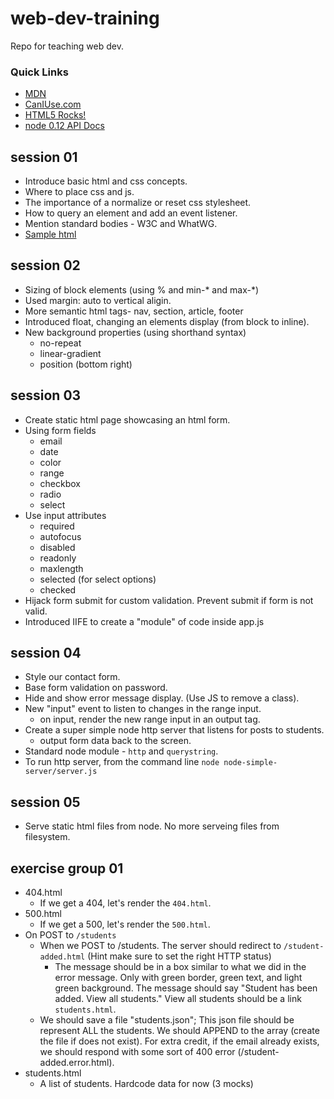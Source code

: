 # web-dev-training
Repo for teaching web dev.

### Quick Links
- [MDN](https://developer.mozilla.org/en-US/)
- [CanIUse.com](http://caniuse.com/)
- [HTML5 Rocks!](http://www.html5rocks.com/en/)
- [node 0.12 API Docs](https://nodejs.org/docs/latest-v0.12.x/api/index.html)

## session 01
- Introduce basic html and css concepts.
- Where to place css and js.
- The importance of a normalize or reset css stylesheet.
- How to query an element and add an event listener.
- Mention standard bodies - W3C and WhatWG.
- [Sample html](sample-html/index.html)

## session 02
- Sizing of block elements (using % and min-* and max-*)
- Used margin: auto to vertical aligin.
- More semantic html tags- nav, section, article, footer
- Introduced float, changing an elements display (from block to inline).
- New background properties (using shorthand syntax)
  - no-repeat
  - linear-gradient
  - position (bottom right)

## session 03
- Create static html page showcasing an html form.
- Using form fields
    + email
    + date
    + color
    + range
    + checkbox
    + radio
    + select
- Use input attributes
    - required
    - autofocus
    - disabled
    - readonly
    - maxlength
    - selected (for select options)
    - checked
- Hijack form submit for custom validation. Prevent submit if form is not valid.
- Introduced IIFE to create a "module" of code inside app.js

## session 04
- Style our contact form.
- Base form validation on password.
- Hide and show error message display. (Use JS to remove a class).
- New "input" event to listen to changes in the range input.
    + on input, render the new range input in an output tag.
- Create a super simple node http server that listens for posts to students.
    + output form data back to the screen.
- Standard node module - `http` and `querystring`.
- To run http server, from the command line `node node-simple-server/server.js`

## session 05
- Serve static html files from node. No more serveing files from filesystem.

## exercise group 01
- 404.html
    + If we get a 404, let's render the `404.html`.
- 500.html
    + If we get a 500, let's render the `500.html`.
- On POST to `/students`
    + When we POST to /students. The server should redirect to `/student-added.html` (Hint make sure to set the right HTTP status)
        * The message should be in a box similar to what we did in the error message. Only with green border, green text, and light green background. The message should say "Student has been added. View all students." View all students should be a link `students.html`.
    + We should save a file "students.json"; This json file should be represent ALL the students. We should APPEND to the array (create the file if does not exist). For extra credit, if the email already exists, we should respond with some sort of 400 error (/student-added.error.html).
- students.html
    + A list of students. Hardcode data for now (3 mocks)


